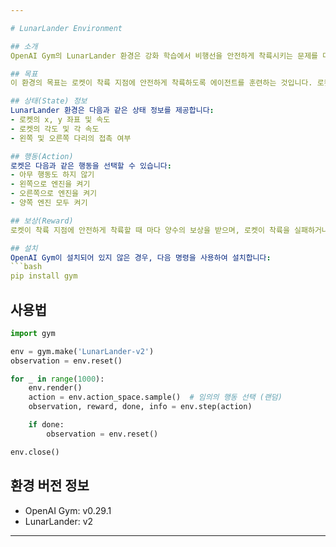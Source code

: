 ```yaml
---

# LunarLander Environment

## 소개
OpenAI Gym의 LunarLander 환경은 강화 학습에서 비행선을 안전하게 착륙시키는 문제를 다루는 환경입니다. 로켓을 조종하여 초기 위치와 속도에서 출발하여 착륙 지점에 안전하게 착륙해야 합니다. 이 환경은 공중에서의 제어와 물리적 상호작용을 기반으로 합니다.

## 목표
이 환경의 목표는 로켓이 착륙 지점에 안전하게 착륙하도록 에이전트를 훈련하는 것입니다. 로켓은 다양한 행동을 통해 보상을 받으며, 착륙 지점에 부드럽게 착륙하거나 비행 중에 너무 많은 움직임을 피하는 등의 목표를 달성해야 합니다.

## 상태(State) 정보
LunarLander 환경은 다음과 같은 상태 정보를 제공합니다:
- 로켓의 x, y 좌표 및 속도
- 로켓의 각도 및 각 속도
- 왼쪽 및 오른쪽 다리의 접촉 여부

## 행동(Action)
로켓은 다음과 같은 행동을 선택할 수 있습니다:
- 아무 행동도 하지 않기
- 왼쪽으로 엔진을 켜기
- 오른쪽으로 엔진을 켜기
- 양쪽 엔진 모두 켜기

## 보상(Reward)
로켓이 착륙 지점에 안전하게 착륙할 때 마다 양수의 보상을 받으며, 로켓이 착륙을 실패하거나 너무 많이 움직이는 경우 음수의 보상을 받습니다.

## 설치
OpenAI Gym이 설치되어 있지 않은 경우, 다음 명령을 사용하여 설치합니다:
```bash
pip install gym
```

## 사용법
```python
import gym

env = gym.make('LunarLander-v2')
observation = env.reset()

for _ in range(1000):
    env.render()
    action = env.action_space.sample()  # 임의의 행동 선택 (랜덤)
    observation, reward, done, info = env.step(action)

    if done:
        observation = env.reset()

env.close()
```

## 환경 버전 정보
- OpenAI Gym: v0.29.1
- LunarLander: v2

---
```


